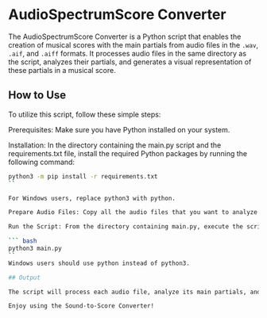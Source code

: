 # AudioSpectrumScore Converter

The AudioSpectrumScore Converter is a Python script that enables the creation of musical scores with the main partials from audio files in the `.wav`, `.aif`, and `.aiff` formats. It processes audio files in the same directory as the script, analyzes their partials, and generates a visual representation of these partials in a musical score.

## How to Use

To utilize this script, follow these simple steps:

Prerequisites: Make sure you have Python installed on your system.

Installation: In the directory containing the main.py script and the requirements.txt file, install the required Python packages by running the following command:

``` bash
python3 -m pip install -r requirements.txt
``

For Windows users, replace python3 with python.

Prepare Audio Files: Copy all the audio files that you want to analyze and convert into the same directory as the main.py script.

Run the Script: From the directory containing main.py, execute the script by running the following command:

``` bash
python3 main.py
``
Windows users should use python instead of python3.

## Output

The script will process each audio file, analyze its main partials, and create a visual representation of these partials in a musical score. The resulting scores will be saved as PNG files in a subfolder named "pictures."

Enjoy using the Sound-to-Score Converter!
